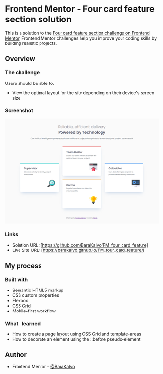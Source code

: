 # Frontend Mentor - Four card feature section solution

This is a solution to the [Four card feature section challenge on Frontend Mentor](https://www.frontendmentor.io/challenges/four-card-feature-section-weK1eFYK). Frontend Mentor challenges help you improve your coding skills by building realistic projects. 

## Overview

### The challenge

Users should be able to:

- View the optimal layout for the site depending on their device's screen size

### Screenshot

![Screenshot](./images/screenshot_four_cards.png)

### Links

- Solution URL: [https://github.com/BaraKalvo/FM_four_card_feature]
- Live Site URL: [https://barakalvo.github.io/FM_four_card_feature/]

## My process

### Built with

- Semantic HTML5 markup
- CSS custom properties
- Flexbox
- CSS Grid
- Mobile-first workflow

### What I learned

- How to create a page layout using CSS Grid and template-areas
- How to decorate an element using the ::before pseudo-element


## Author

- Frontend Mentor - [@BaraKalvo](https://www.frontendmentor.io/profile/BaraKalvo)


